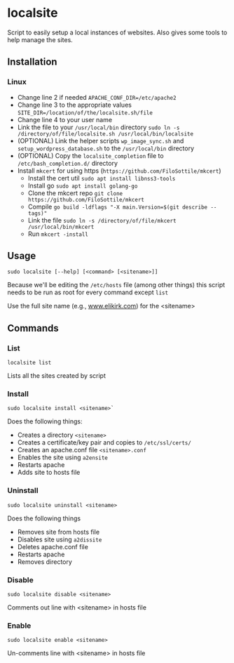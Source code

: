 # localsite
Script to easily setup a local instances of websites. Also gives some tools to
help manage the sites.

## Installation

### Linux
- Change line 2 if needed `APACHE_CONF_DIR=/etc/apache2`
- Change line 3 to the appropriate values `SITE_DIR=/location/of/the/localsite.sh/file`
- Change line 4 to your user name
- Link the file to your `/usr/local/bin` directory `sudo ln -s /directory/of/file/localsite.sh /usr/local/bin/localsite `
- (OPTIONAL) Link the helper scripts `wp_image_sync.sh` and
  `setup_wordpress_database.sh` to the `/usr/local/bin` directory
- (OPTIONAL) Copy the `localsite_completion` file to `/etc/bash_completion.d/`
  directory
- Install `mkcert` for using https (`https://github.com/FiloSottile/mkcert`)
	- Install the cert util `sudo apt install libnss3-tools`
	- Install go `sudo apt install golang-go`
	- Clone the mkcert repo `git clone https://github.com/FiloSottile/mkcert`
	- Compile `go build -ldflags "-X main.Version=$(git describe --tags)"`
	- Link the file `sudo ln -s /directory/of/file/mkcert /usr/local/bin/mkcert`
	- Run `mkcert -install`

## Usage

	sudo localsite [--help] [<command> [<sitename>]]

Because we'll be editing the `/etc/hosts` file (among other things) this script
needs to be run as root for every command except `list`

Use the full site name (e.g., www.elikirk.com) for the &lt;sitename&gt;

## Commands

### List
	localsite list

Lists all the sites created by script

### Install
	sudo localsite install <sitename>`

Does the following things:
- Creates a directory `<sitename>`
- Creates a certificate/key pair and copies to `/etc/ssl/certs/`
- Creates an apache.conf file `<sitename>.conf`
- Enables the site using `a2ensite`
- Restarts apache
- Adds site to hosts file

### Uninstall
	sudo localsite uninstall <sitename>

Does the following things
- Removes site from hosts file
- Disables site using `a2dissite`
- Deletes apache.conf file
- Restarts apache
- Removes directory

### Disable
	sudo localsite disable <sitename>

Comments out line with &lt;sitename&gt; in hosts file

### Enable
	sudo localsite enable <sitename>

Un-comments line with &lt;sitename&gt; in hosts file
